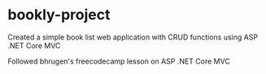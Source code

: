 # bookly-project
Created a simple book list web application with CRUD functions using ASP .NET Core MVC

Followed bhrugen's freecodecamp lesson on ASP .NET Core MVC

